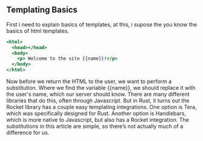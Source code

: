 ## Templating Basics

First i need to explain basics of templates, at this, i supose the you know the basics of html templates.

```hbs
<html>
  <head></head>
  <body>
    <p> Welcome to the site {{name}}!</p>
  </body>
</html>
```
Now before we return the HTML to the user, we want to perform a substitution. Where we find the variable {{name}}, we should replace it with the user's name, which our server should know.
There are many different libraries that do this, often through Javascript. But in Rust, it turns out the Rocket library has a couple easy templating integrations. One option is Tera, which was specifically designed for Rust. Another option is Handlebars, which is more native to Javascript, but also has a Rocket integration. The substitutions in this article are simple, so there’s not actually much of a difference for us.
